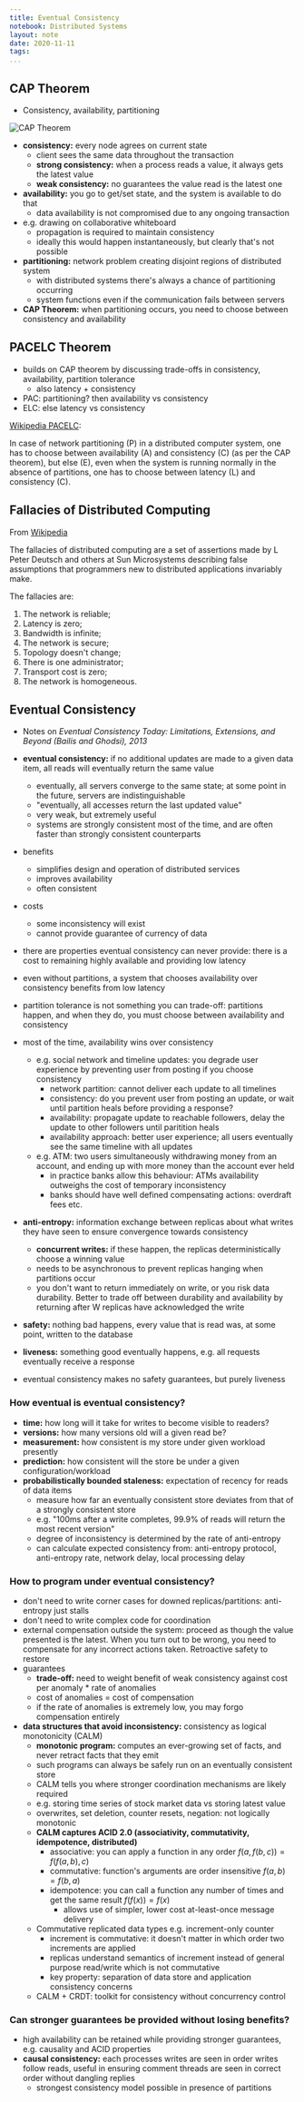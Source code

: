 ```yaml
---
title: Eventual Consistency
notebook: Distributed Systems
layout: note
date: 2020-11-11
tags: 
...
```


## CAP Theorem

- Consistency, availability, partitioning

![CAP Theorem](img/cap-theorem.png)

- __consistency:__ every node agrees on current state
  - client sees the same data throughout the transaction
  - __strong consistency:__ when a process reads a value, it always gets the latest value
  - __weak consistency:__ no guarantees the value read is the latest one
- __availability:__ you go to get/set state, and the system is available to do that
  - data availability is not compromised due to any ongoing transaction
- e.g. drawing on collaborative whiteboard
  - propagation is required to maintain consistency
  - ideally this would happen instantaneously, but clearly that's not possible
- __partitioning:__ network problem creating disjoint regions of distributed system
  - with distributed systems there's always a chance of partitioning occurring
  - system functions even if the communication fails between servers
- __CAP Theorem:__ when partitioning occurs, you need to choose between consistency and availability

## PACELC Theorem

- builds on CAP theorem by discussing trade-offs in consistency, availability, partition tolerance
  - also latency + consistency
- PAC: partitioning? then availability vs consistency
- ELC: else latency vs consistency

[Wikipedia PACELC](http://en.m.wikipedia.org/wiki/PACELC_theorem):

In case of network partitioning (P) in a distributed computer system, one has
to choose between availability (A) and consistency (C) (as per the CAP
theorem), but else (E), even when the system is running normally in the absence
of partitions, one has to choose between latency (L) and consistency (C).

## Fallacies of Distributed Computing

From [Wikipedia](http://en.m.wikipedia.org/wiki/Fallacies_of_distributed_computing)

The fallacies of distributed computing are a set of assertions made by L Peter
Deutsch and others at Sun Microsystems describing false assumptions
that programmers new to distributed applications invariably make.

The fallacies are:

1. The network is reliable;
2. Latency is zero;
3. Bandwidth is infinite;
4. The network is secure;
5. Topology doesn't change;
6. There is one administrator;
7. Transport cost is zero;
8. The network is homogeneous.

## Eventual Consistency

- Notes on _Eventual Consistency Today: Limitations, Extensions, and Beyond (Bailis and Ghodsi), 2013_

- __eventual consistency:__ if no additional updates are made to a given data item, all reads will eventually return the same value
  - eventually, all servers converge to the same state; at some point in the future, servers are indistinguishable
  - "eventually, all accesses return the last updated value"
  - very weak, but extremely useful
  - systems are strongly consistent most of the time, and are often faster than strongly consistent counterparts
- benefits
  - simplifies design and operation of distributed services
  - improves availability
  - often consistent
- costs
  - some inconsistency will exist
  - cannot provide guarantee of currency of data
- there are properties eventual consistency can never provide: there is a cost to remaining highly available and providing low latency
- even without partitions, a system that chooses availability over consistency benefits from low latency
- partition tolerance is not something you can trade-off: partitions happen, and when they do, you must choose between availability and consistency
- most of the time, availability wins over consistency 
  - e.g. social network and timeline updates: you degrade user experience by preventing user from posting if you choose consistency
    - network partition: cannot deliver each update to all timelines
    - consistency: do you prevent user from posting an update, or wait until partition heals before providing a response?
    - availability: propagate update to reachable followers, delay the update to other followers until paritition heals
    - availability approach: better user experience; all users eventually see the same timeline with all updates
  - e.g. ATM: two users simultaneously withdrawing money from an account, and ending up with more money than the account ever held
    - in practice banks allow this behaviour: ATMs availability outweighs the cost of temporary inconsistency
    - banks should have well defined compensating actions: overdraft fees etc.
- __anti-entropy:__ information exchange between replicas about what writes they have seen to ensure convergence towards consistency
  - __concurrent writes:__ if these happen, the replicas deterministically choose a winning value
  - needs to be asynchronous to prevent replicas hanging when partitions occur
  - you don't want to return immediately on write, or you risk data durability.
    Better to trade off between durability and availability by returning after
    W replicas have acknowledged the write
- __safety:__ nothing bad happens, every value that is read was, at some point, written to the database
- __liveness:__ something good eventually happens, e.g. all requests eventually receive a response
- eventual consistency makes no safety guarantees, but purely liveness

### How eventual is eventual consistency?

- __time:__ how long will it take for writes to become visible to readers?
- __versions:__ how many versions old will a given read be?
- __measurement:__ how consistent is my store under given workload presently
- __prediction:__ how consistent will the store be under a given configuration/workload
- __probabilistically bounded staleness:__ expectation of recency for reads of data items
  - measure how far an eventually consistent store deviates from that of a strongly consistent store
  - e.g. "100ms after a write completes, 99.9% of reads will return the most recent version"
  - degree of inconsistency is determined by the rate of anti-entropy
  - can calculate expected consistency from: anti-entropy protocol, anti-entropy rate, network delay, local processing delay

### How to program under eventual consistency?

- don't need to write corner cases for downed replicas/partitions: anti-entropy just stalls
- don't need to write complex code for coordination
- external compensation outside the system: proceed as though the value
  presented is the latest.  When you turn out to be wrong, you need to
  compensate for any incorrect actions taken.  Retroactive safety to restore
- guarantees
  - __trade-off:__ need to weight benefit of weak consistency against cost per anomaly * rate of anomalies
  - cost of anomalies = cost of compensation
  - if the rate of anomalies is extremely low, you may forgo compensation entirely
- __data structures that avoid inconsistency:__ consistency as logical monotonicity (CALM)
  - __monotonic program:__ computes an ever-growing set of facts, and never retract facts that they emit
  - such programs can always be safely run on an eventually consistent store
  - CALM tells you where stronger coordination mechanisms are likely required
  - e.g. storing time series of stock market data vs storing latest value
  - overwrites, set deletion, counter resets, negation: not logically monotonic
  - __CALM captures ACID 2.0 (associativity, commutativity, idempotence, distributed)__
    - associative: you can apply a function in any order $f(a,f(b,c)) = f(f(a,b),c)$
    - commutative: function's arguments are order insensitive $f(a,b) = f(b,a)$
    - idempotence: you can call a function any number of times and get the same result $f(f(x)) = f(x)$
      - allows use of simpler, lower cost at-least-once message delivery
  - Commutative replicated data types e.g. increment-only counter
    - increment is commutative: it doesn't matter in which order two increments are applied
    - replicas understand semantics of increment instead of general purpose read/write which is not commutative
    - key property: separation of data store and application consistency concerns
  - CALM + CRDT: toolkit for consistency without concurrency control

### Can stronger guarantees be provided without losing benefits?

- high availability can be retained while providing stronger guarantees, e.g. causality and ACID properties
- __causal consistency:__ each processes writes are seen in order writes follow
  reads, useful in ensuring comment threads are seen in correct order without
  dangling replies 
  - strongest consistency model possible in presence of partitions
